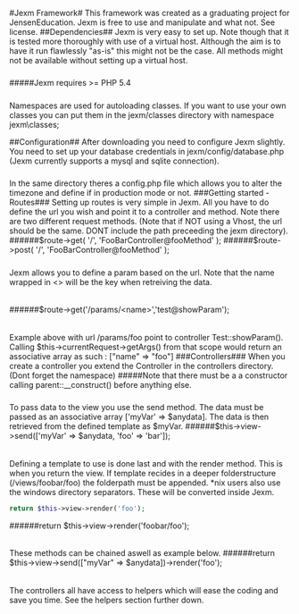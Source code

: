 #Jexm Framework#
This framework was created as a graduating project for JensenEducation. Jexm is free to use and manipulate and what not. See license.
##Dependencies##
Jexm is very easy to set up. Note though that it is tested more thoroughly 
with use of a virtual host. Although the aim is to have it run flawlessly "as-is" this might not be the case. All methods might not be available without setting up a virtual host.
#####
#####Jexm requires >= PHP 5.4
#####
Namespaces are used for autoloading classes. If you want to use your own classes you can put them in the jexm/classes directory with namespace jexm\classes;

##Configuration##
After downloading you need to configure Jexm slightly. You need to set up your database credentials in jexm/config/database.php (Jexm currently supports a mysql and sqlite connection).
#####
In the same directory theres a config.php file which allows you to alter the timezone and define if in production mode or not.
###Getting started - Routes###
Setting up routes is very simple in Jexm. All you have to do define the url you wish and point it to a controller and method. Note there are two different request methods.
(Note that if NOT using a Vhost, the url should be the same. DONT include the path preceeding the jexm directory).
######$route->get( '/', 'FooBarController@fooMethod' );
######$route->post( '/', 'FooBarController@fooMethod' );
#####
Jexm allows you to define a param based on the url. Note that the name wrapped in <> will be the key when retreiving the data. 
######
######$route->get('/params/\<name\>','test@showParam');
######
Example above with url /params/foo point to controller Test::showParam(). 
Calling $this->currentRequest->getArgs() from that scope would return an associative array as such : ["name" => "foo"]
###Controllers###
When you create a controller you extend the Controller in the controllers directory. (Dont forget the namespace)
#####Note that there must be a a constructor calling parent::__construct() before anything else.
#####
To pass data to the view you use the send method. 
The data must be passed as an associative array ['myVar' => $anydata]. 
The data is then retrieved from the defined template as $myVar.
######$this->view->send(['myVar' => $anydata, 'foo' => 'bar']);
######
Defining a template to use is done last and with the render method. This is when you return the view. 
If template recides in a deeper folderstructure (/views/foobar/foo) the folderpath must be appended. 
*nix users also use the windows directory separators. These will be converted inside Jexm.

```php
return $this->view->render('foo');
```
######return $this->view->render('foobar/foo');
######
These methods can be chained aswell as example below.
######return $this->view->send(["myVar" => $anydata])->render('foo');
######
The controllers all have access to helpers which will ease the coding and save you time. See the helpers section further down.